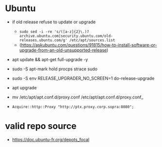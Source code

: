 # Ubuntu
* if old release refuse to update or upgrade
  * `sudo sed -i -re 's/([a-z]{2}\.)?archive.ubuntu.com|security.ubuntu.com/old-releases.ubuntu.com/g' /etc/apt/sources.list`
  * (https://askubuntu.com/questions/91815/how-to-install-software-or-upgrade-from-an-old-unsupported-release)

* apt update && apt-get full-upgrade -y
* sudo -S apt-mark hold procps strace sudo
* sudo -S env RELEASE_UPGRADER_NO_SCREEN=1 do-release-upgrade

* apt upgrade <specific-package>
 
 * mv /etc/apt/apt.conf.d/proxy.conf /etc/apt/apt.conf.d/proxy.conf_
 * `Acquire::http::Proxy "http://ptx.proxy.corp.sopra:8080";`

# valid repo source
* https://doc.ubuntu-fr.org/depots_focal
